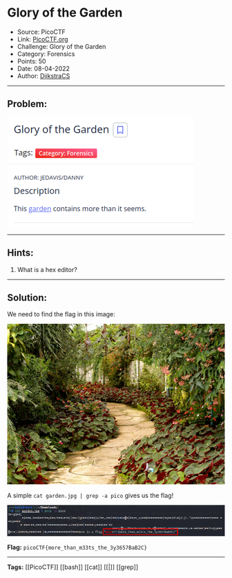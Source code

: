 # Glory of the Garden
* Source: PicoCTF
* Link: [PicoCTF.org](https://picoctf.org/)
* Challenge: Glory of the Garden
* Category: Forensics
* Points: 50
* Date: 08-04-2022
* Author: [DjikstraCS](https://github.com/DjikstraCS)

---
## Problem:
![](./attachments/Pasted%20image%2020220408222710.png)

---
## Hints:
1. What is a hex editor?

---
## Solution:
We need to find the flag in this image: 

![](./attachments/Pasted%20image%2020220408222922.png)

A simple `cat garden.jpg | grep -a pico` gives us the flag!

![](./attachments/Pasted%20image%2020220408223232.png)

**Flag:** `picoCTF{more_than_m33ts_the_3y3657BaB2C}`

---
**Tags:** [[PicoCTF]] [[bash]] [[cat]] [[|]] [[grep]]